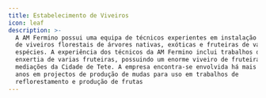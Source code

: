 ```yaml
---
title: Estabelecimento de Viveiros
icon: leaf
description: >-
  A AM Fermino possui uma equipa de técnicos experientes em instalação e gestão
  de viveiros florestais de árvores nativas, exóticas e fruteiras de varias
  espécies. A experiência dos técnicos da AM Fermino inclui trabalhos de
  enxertia de varias fruteiras, possuindo um enorme viveiro de fruteiras nas
  mediações da Cidade de Tete. A empresa encontra-se envolvida há mais de 10
  anos em projectos de produção de mudas para uso em trabalhos de
  reflorestamento e produção de frutas
---
```


